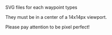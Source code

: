 SVG files for each waypoint types

They must be in a center of a 14x14px viewport.

Please pay attention to be pixel perfect!
